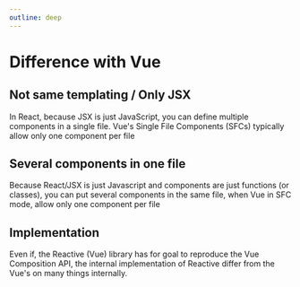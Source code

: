 ```yaml
---
outline: deep
---
```


# Difference with Vue

## Not same templating / Only JSX

In React, because JSX is just JavaScript, you can define multiple components in a single file. Vue's Single File Components (SFCs) typically allow only one component per file

## Several components in one file

Because React/JSX is just Javascript and components are just functions (or classes), you can put several components in the same file, when Vue in SFC mode, allow only one component per file

## Implementation

Even if, the Reactive (Vue) library has for goal to reproduce the Vue Composition API, the internal implementation of Reactive differ from the Vue's on many things internally.
